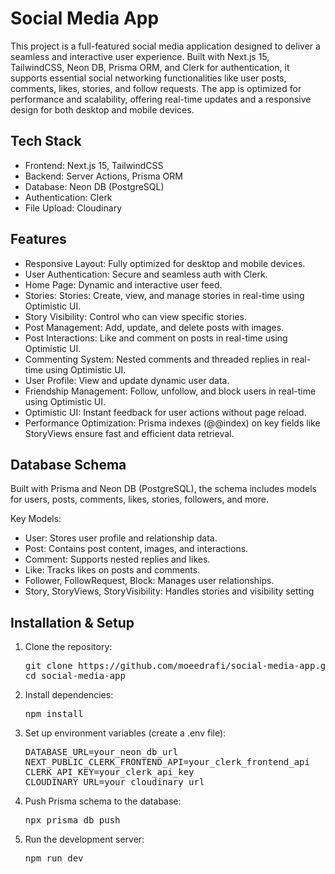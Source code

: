 # Social Media App

This project is a full-featured social media application designed to deliver a seamless and interactive user experience. Built with Next.js 15, TailwindCSS, Neon DB, Prisma ORM, and Clerk for authentication, it supports essential social networking functionalities like user posts, comments, likes, stories, and follow requests. The app is optimized for performance and scalability, offering real-time updates and a responsive design for both desktop and mobile devices.

## Tech Stack

- Frontend: Next.js 15, TailwindCSS
- Backend: Server Actions, Prisma ORM
- Database: Neon DB (PostgreSQL)
- Authentication: Clerk
- File Upload: Cloudinary

## Features

- Responsive Layout: Fully optimized for desktop and mobile devices.
- User Authentication: Secure and seamless auth with Clerk.
- Home Page: Dynamic and interactive user feed.
- Stories: Stories: Create, view, and manage stories in real-time using Optimistic UI.
- Story Visibility: Control who can view specific stories.
- Post Management: Add, update, and delete posts with images.
- Post Interactions: Like and comment on posts in real-time using Optimistic UI.
- Commenting System: Nested comments and threaded replies in real-time using Optimistic UI.
- User Profile: View and update dynamic user data.
- Friendship Management: Follow, unfollow, and block users in real-time using Optimistic UI.
- Optimistic UI: Instant feedback for user actions without page reload.
- Performance Optimization: Prisma indexes (@@index) on key fields like StoryViews ensure fast and efficient data retrieval.

## Database Schema

Built with Prisma and Neon DB (PostgreSQL), the schema includes models for users, posts, comments, likes, stories, followers, and more.

Key Models:
- User: Stores user profile and relationship data.
- Post: Contains post content, images, and interactions.
- Comment: Supports nested replies and likes.
- Like: Tracks likes on posts and comments.
- Follower, FollowRequest, Block: Manages user relationships.
- Story, StoryViews, StoryVisibility: Handles stories and visibility setting

## Installation & Setup

1. Clone the repository:
   <pre>git clone https://github.com/moeedrafi/social-media-app.git
   cd social-media-app</pre>
2. Install dependencies:
   <pre>npm install</pre>
3. Set up environment variables (create a .env file):
   <pre>DATABASE_URL=your_neon_db_url
   NEXT_PUBLIC_CLERK_FRONTEND_API=your_clerk_frontend_api
   CLERK_API_KEY=your_clerk_api_key
   CLOUDINARY_URL=your_cloudinary_url</pre>
4. Push Prisma schema to the database:
   <pre>npx prisma db push</pre>
5. Run the development server: 
   <pre>npm run dev</pre>
